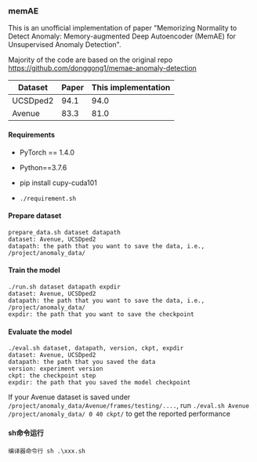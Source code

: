### memAE

This is an unofficial implementation of paper "Memorizing Normality to Detect Anomaly: Memory-augmented Deep Autoencoder (MemAE) for Unsupervised Anomaly Detection". 

Majority of the code are based on the original repo https://github.com/donggong1/memae-anomaly-detection

| Dataset  | Paper | This implementation |
| -------- | ----- | ------------------- |
| UCSDped2 | 94.1  | 94.0                |
| Avenue   | 83.3  | 81.0                |

#### Requirements

- PyTorch == 1.4.0

- Python==3.7.6
- pip install cupy-cuda101

- `./requirement.sh`

#### Prepare dataset

```pyth
prepare_data.sh dataset datapath
dataset: Avenue, UCSDped2
datapath: the path that you want to save the data, i.e., /project/anomaly_data/
```

#### Train the model

```pyth
./run.sh dataset datapath expdir
dataset: Avenue, UCSDped2 
datapath: the path that you want to save the data, i.e., /project/anomaly_data/
expdir: the path that you want to save the checkpoint
```

#### Evaluate the model

```pyth
./eval.sh dataset, datapath, version, ckpt, expdir
dataset: Avenue, UCSDped2
datapath: the path that you saved the data
version: experiment version
ckpt: the checkpoint step
expdir: the path that you saved the model checkpoint
```
If your Avenue dataset is saved under `/project/anomaly_data/Avenue/frames/testing/....`, run
`./eval.sh Avenue /project/anomaly_data/ 0 40 ckpt/` to get the reported performance

#### sh命令运行
```
编译器命令行 sh .\xxx.sh
```





